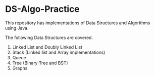 # DS-Algo-Practice

This repository has implementations of Data Structures and Algorithms using Java.

The following Data Structures are covered.

1. Linked List and Doubly Linked List
3. Stack (Linked list and Array implementations)
4. Queue
5. Tree (Binary Tree and BST)
6. Graphs